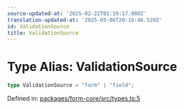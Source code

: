 ```yaml
---
source-updated-at: '2025-02-22T01:19:17.000Z'
translation-updated-at: '2025-05-06T20:16:46.520Z'
id: ValidationSource
title: ValidationSource
---
```


<!-- DO NOT EDIT: this page is autogenerated from the type comments -->

# Type Alias: ValidationSource

```ts
type ValidationSource = "form" | "field";
```

Defined in: [packages/form-core/src/types.ts:5](https://github.com/TanStack/form/blob/main/packages/form-core/src/types.ts#L5)
